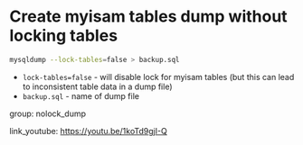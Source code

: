 # Create myisam tables dump without locking tables

```bash
mysqldump --lock-tables=false > backup.sql
```

- `lock-tables=false` - will disable lock for myisam tables (but this can lead to inconsistent table data in a dump file)
- `backup.sql` - name of dump file

group: nolock_dump


link_youtube: https://youtu.be/1koTd9gjI-Q
